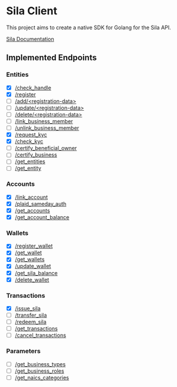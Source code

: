 # Sila Client

This project aims to create a native SDK for Golang for the Sila API.

[Sila Documentation](https://docs.silamoney.com)

## Implemented Endpoints

### Entities

* [x] [/check_handle](https://docs.silamoney.com/docs/check_handle)
* [x] [/register](https://docs.silamoney.com/docs/register)
* [ ] [/add/\<registration-data\>](https://docs.silamoney.com/docs/addregistration-data)
* [ ] [/update/\<registration-data\>](https://docs.silamoney.com/docs/updateregistration-data)
* [ ] [/delete/\<registration-data\>](https://docs.silamoney.com/docs/deleteregistration-data)
* [ ] [/link_business_member](https://docs.silamoney.com/docs/link_business_member)
* [ ] [/unlink_business_member](https://docs.silamoney.com/docs/unlink_business_member)
* [x] [/request_kyc](https://docs.silamoney.com/docs/request_kyc)
* [x] [/check_kyc](https://docs.silamoney.com/docs/check_kyc)
* [ ] [/certify_beneficial_owner](https://docs.silamoney.com/docs/certify_beneficial_owner)
* [ ] [/certify_business](https://docs.silamoney.com/docs/certify_business)
* [ ] [/get_entities](https://docs.silamoney.com/docs/get_entities)
* [ ] [/get_entity](https://docs.silamoney.com/docs/get_entity)

### Accounts

* [x] [/link_account](https://docs.silamoney.com/docs/link_account)
* [x] [/plaid_sameday_auth](https://docs.silamoney.com/docs/plaid_sameday_auth)
* [x] [/get_accounts](https://docs.silamoney.com/docs/get_accounts)
* [x] [/get_account_balance](https://docs.silamoney.com/docs/get_account_balance)

### Wallets

* [x] [/register_wallet](https://docs.silamoney.com/docs/register_wallet)
* [x] [/get_wallet](https://docs.silamoney.com/docs/get_wallet)
* [x] [/get_wallets](https://docs.silamoney.com/docs/get_wallets)
* [x] [/update_wallet](https://docs.silamoney.com/docs/update_wallet)
* [x] [/get_sila_balance](https://docs.silamoney.com/docs/get_sila_balance)
* [x] [/delete_wallet](https://docs.silamoney.com/docs/delete_wallet)

### Transactions

* [x] [/issue_sila](https://docs.silamoney.com/docs/issue_sila)
* [ ] [/transfer_sila](https://docs.silamoney.com/docs/transfer_sila)
* [ ] [/redeem_sila](https://docs.silamoney.com/docs/redeem_sila)
* [ ] [/get_transactions](https://docs.silamoney.com/docs/get_transactions)
* [ ] [/cancel_transactions](https://docs.silamoney.com/docs/cancel_transaction)

### Parameters

* [ ] [/get_business_types](https://docs.silamoney.com/docs/get_business_types)
* [ ] [/get_business_roles](https://docs.silamoney.com/docs/get_business_roles)
* [ ] [/get_naics_categories](https://docs.silamoney.com/docs/get_naics_categories)